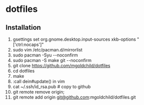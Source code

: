 # dotfiles

## Installation

1. gsettings set org.gnome.desktop.input-sources xkb-options "['ctrl:nocaps']" 
1. sudo vim /etc/pacman.d/mirrorlist
1. sudo pacman -Syu --noconfirm
1. sudo pacman -S make git --noconfirm
1. git clone https://github.com/mgoldchild/dotfiles
1. cd dotfiles
1. make
1. :call dein#update() in vim
1. cat ~/.ssh/id_rsa.pub # copy to github
1. git remote remove origin;
1. git remote add origin git@github.com:mgoldchild/dotfiles.git

